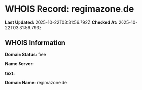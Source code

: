 # WHOIS Record: regimazone.de

**Last Updated:** 2025-10-22T03:31:56.792Z
**Checked At:** 2025-10-22T03:31:56.793Z

## WHOIS Information

**Domain Status:** free

**Name Server:** 

**text:** 

**Domain Name:** regimazone.de

